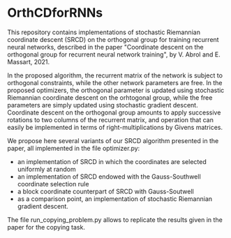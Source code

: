 # OrthCDforRNNs

This repository contains implementations of stochastic Riemannian coordinate descent (SRCD) on the orthogonal group for training recurrent neural networks, described in the paper "Coordinate descent on the orthogonal group for recurrent neural network training", by V. Abrol and E. Massart, 2021.

In the proposed algorithm, the recurrent matrix of the network is subject to orthogonal constraints, while the other network parameters are free. In the proposed optimizers, the orthogonal parameter is updated using stochastic Riemannian coordinate descent on the orhtogonal group, while the free parameters are simply updated using stochastic gradient descent. Coordinate descent on the orthogonal group amounts to apply successive rotations to two columns of the recurrent matrix, and operation that can easily be implemented in terms of right-multiplications by Givens matrices.

We propose here several variants of our SRCD algorithm presented in the paper, all implemented in the file optimizer.py:
- an implementation of SRCD in which the coordinates are selected uniformly at random
- an implementation of SRCD endowed with the Gauss-Southwell coordinate selection rule
- a block coordinate counterpart of SRCD with Gauss-Soutwell
- as a comparison point, an implementation of stochastic Riemannian gradient descent. 

The file run_copying_problem.py allows to replicate the results given in the paper for the copying task. 
